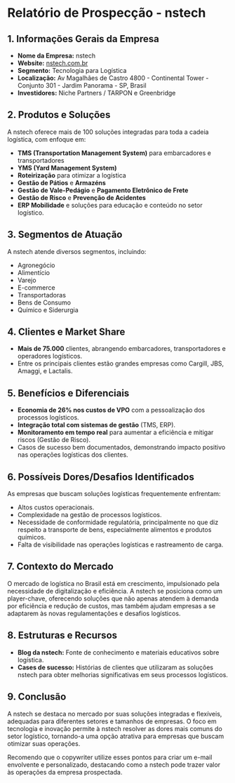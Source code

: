 # Relatório de Prospecção - nstech

## 1. Informações Gerais da Empresa
- **Nome da Empresa:** nstech
- **Website:** [nstech.com.br](http://www.nstech.com.br)
- **Segmento:** Tecnologia para Logística
- **Localização:** Av Magalhães de Castro 4800 - Continental Tower - Conjunto 301 - Jardim Panorama - SP, Brasil
- **Investidores:** Niche Partners / TARPON e Greenbridge

## 2. Produtos e Soluções
A nstech oferece mais de 100 soluções integradas para toda a cadeia logística, com enfoque em:
- **TMS (Transportation Management System)** para embarcadores e transportadores
- **YMS (Yard Management System)**
- **Roteirização** para otimizar a logística
- **Gestão de Pátios** e **Armazéns**
- **Gestão de Vale-Pedágio** e **Pagamento Eletrônico de Frete**
- **Gestão de Risco** e **Prevenção de Acidentes**
- **ERP Mobilidade** e soluções para educação e conteúdo no setor logístico.

## 3. Segmentos de Atuação
A nstech atende diversos segmentos, incluindo:
- Agronegócio
- Alimentício
- Varejo
- E-commerce
- Transportadoras
- Bens de Consumo
- Químico e Siderurgia

## 4. Clientes e Market Share
- **Mais de 75.000** clientes, abrangendo embarcadores, transportadores e operadores logísticos.
- Entre os principais clientes estão grandes empresas como Cargill, JBS, Amaggi, e Lactalis.

## 5. Benefícios e Diferenciais
- **Economia de 26% nos custos de VPO** com a pessoalização dos processos logísticos.
- **Integração total com sistemas de gestão** (TMS, ERP).
- **Monitoramento em tempo real** para aumentar a eficiência e mitigar riscos (Gestão de Risco).
- Casos de sucesso bem documentados, demonstrando impacto positivo nas operações logísticas dos clientes.

## 6. Possíveis Dores/Desafios Identificados
As empresas que buscam soluções logísticas frequentemente enfrentam:
- Altos custos operacionais.
- Complexidade na gestão de processos logísticos.
- Necessidade de conformidade regulatória, principalmente no que diz respeito a transporte de bens, especialmente alimentos e produtos químicos.
- Falta de visibilidade nas operações logísticas e rastreamento de carga.

## 7. Contexto do Mercado
O mercado de logística no Brasil está em crescimento, impulsionado pela necessidade de digitalização e eficiência. A nstech se posiciona como um player-chave, oferecendo soluções que não apenas atendem à demanda por eficiência e redução de custos, mas também ajudam empresas a se adaptarem às novas regulamentações e desafios logísticos.

## 8. Estruturas e Recursos
- **Blog da nstech:** Fonte de conhecimento e materiais educativos sobre logística.
- **Cases de sucesso:** Histórias de clientes que utilizaram as soluções nstech para obter melhorias significativas em seus processos logísticos.

## 9. Conclusão
A nstech se destaca no mercado por suas soluções integradas e flexíveis, adequadas para diferentes setores e tamanhos de empresas. O foco em tecnologia e inovação permite à nstech resolver as dores mais comuns do setor logístico, tornando-a uma opção atrativa para empresas que buscam otimizar suas operações. 

Recomendo que o copywriter utilize esses pontos para criar um e-mail envolvente e personalizado, destacando como a nstech pode trazer valor às operações da empresa prospectada.